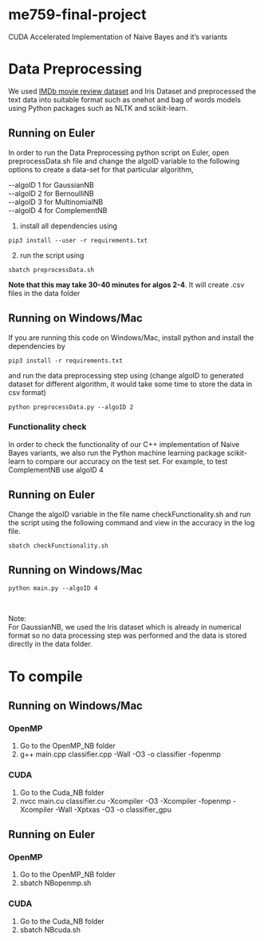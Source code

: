 # me759-final-project
CUDA Accelerated Implementation of Naive Bayes and it’s variants

# Data Preprocessing
We used [IMDb movie review dataset](https://www.kaggle.com/lakshmi25npathi/imdb-dataset-of-50k-movie-reviews) and Iris Dataset and preprocessed the text data into suitable format such as onehot and bag of words models using Python packages such as NLTK and scikit-learn.

## Running on Euler
In order to run the Data Preprocessing python script on Euler, open preprocessData.sh file and change the algoID variable to the following options to create a data-set for that particular algorithm,

--algoID 1 for GaussianNB <br>
--algoID 2 for BernoulliNB <br>
--algoID 3 for MultinomialNB <br>
--algoID 4 for ComplementNB <br>

1. install all dependencies using <br>
```
pip3 install --user -r requirements.txt
```

2. run the script using <br>
```
sbatch preprocessData.sh
```
**Note that this may take 30-40 minutes for algos 2-4**. It will create .csv files in the data folder

## Running on Windows/Mac
If you are running this code on Windows/Mac, install python and install the dependencies by
<br>
```
pip3 install -r requirements.txt
```
and run the data preprocessing step using (change algoID to generated dataset for different algorithm, it would take some time to store the data in csv format) <br>
```
python preprocessData.py --algoID 2
```
### Functionality check
In order to check the functionality of our C++ implementation of Naive Bayes variants, we also run the Python machine learning package scikit-learn to compare our accuracy on the test set. For example, to test ComplementNB use algoID 4 <br>

## Running on Euler
Change the algoID variable in the file name checkFunctionality.sh and run the script using the following command and view in the accuracy in the log file.

```
sbatch checkFunctionality.sh
```
## Running on Windows/Mac
```
python main.py --algoID 4
```

<br>

Note: <br>
For GaussianNB, we used the Iris dataset which is already in numerical format so no data processing step was performed and the data is stored directly in the data folder.

# To compile

## Running on Windows/Mac
### OpenMP
1. Go to the OpenMP\_NB folder <br>
2. g++ main.cpp classifier.cpp -Wall -O3 -o classifier -fopenmp

### CUDA
1. Go to the Cuda\_NB folder <br>
2. nvcc main.cu classifier.cu -Xcompiler -O3 -Xcompiler -fopenmp -Xcompiler -Wall -Xptxas -O3 -o classifier\_gpu <br>

## Running on Euler
### OpenMP
1. Go to the OpenMP\_NB folder <br>
2. sbatch NBopenmp.sh

### CUDA
1. Go to the Cuda\_NB folder <br>
2. sbatch NBcuda.sh
